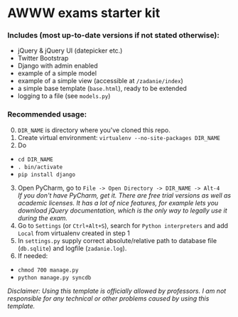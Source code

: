 AWWW exams starter kit
====================

### Includes (most up-to-date versions if not stated otherwise):
- jQuery & jQuery UI (datepicker etc.)
- Twitter Bootstrap 
- Django with admin enabled
- example of a simple model
- example of a simple view (accessible at `/zadanie/index`)
- a simple base template (`base.html`), ready to be extended
- logging to a file (see `models.py`)

### Recommended usage:
0. `DIR_NAME` is directory where you've cloned this repo.
1. Create virtual environment: `virtualenv --no-site-packages DIR_NAME`
2. Do 
  - `cd DIR_NAME`
  - `. bin/activate`
  - `pip install django`  
3. Open PyCharm, go to `File -> Open Directory -> DIR_NAME -> Alt-4`  
*If you don't have PyCharm, get it. There are free trial versions as well as academic licenses.*
*It has a lot of nice features, for example lets you download jQuery documentation, which is the only way to legally use it during the exam.*
4. Go to `Settings` (or `Ctrl+Alt+S`), search for `Python interpreters` and add `Local` from virtualenv created in step 1
5. In `settings.py` supply correct absolute/relative path to database file (`db.sqlite`) and logfile (`zadanie.log`). 
6. If needed:  
  - `chmod 700 manage.py`
  - `python manage.py syncdb`


*Disclaimer:
Using this template is officially allowed by professors. I am not responsible for any technical or other problems caused by using this template.*
